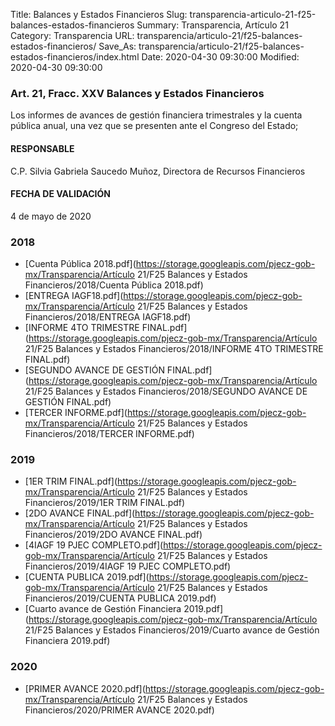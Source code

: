 Title: Balances y Estados Financieros
Slug: transparencia-articulo-21-f25-balances-estados-financieros
Summary: Transparencia, Artículo 21
Category: Transparencia
URL: transparencia/articulo-21/f25-balances-estados-financieros/
Save_As: transparencia/articulo-21/f25-balances-estados-financieros/index.html
Date: 2020-04-30 09:30:00
Modified: 2020-04-30 09:30:00


### Art. 21, Fracc. XXV Balances y Estados Financieros

Los informes de avances de gestión financiera trimestrales y la cuenta pública anual, una vez que se presenten ante el Congreso del Estado;

#### RESPONSABLE

C.P. Silvia Gabriela Saucedo Muñoz, Directora de Recursos Financieros

#### FECHA DE VALIDACIÓN

4 de mayo de 2020


### 2018


* [Cuenta Pública 2018.pdf](https://storage.googleapis.com/pjecz-gob-mx/Transparencia/Artículo 21/F25 Balances y Estados Financieros/2018/Cuenta Pública 2018.pdf)
* [ENTREGA IAGF18.pdf](https://storage.googleapis.com/pjecz-gob-mx/Transparencia/Artículo 21/F25 Balances y Estados Financieros/2018/ENTREGA IAGF18.pdf)
* [INFORME 4TO TRIMESTRE FINAL.pdf](https://storage.googleapis.com/pjecz-gob-mx/Transparencia/Artículo 21/F25 Balances y Estados Financieros/2018/INFORME 4TO TRIMESTRE FINAL.pdf)
* [SEGUNDO AVANCE DE GESTIÓN FINAL.pdf](https://storage.googleapis.com/pjecz-gob-mx/Transparencia/Artículo 21/F25 Balances y Estados Financieros/2018/SEGUNDO AVANCE DE GESTIÓN FINAL.pdf)
* [TERCER INFORME.pdf](https://storage.googleapis.com/pjecz-gob-mx/Transparencia/Artículo 21/F25 Balances y Estados Financieros/2018/TERCER INFORME.pdf)


### 2019


* [1ER TRIM FINAL.pdf](https://storage.googleapis.com/pjecz-gob-mx/Transparencia/Artículo 21/F25 Balances y Estados Financieros/2019/1ER TRIM FINAL.pdf)
* [2DO AVANCE FINAL.pdf](https://storage.googleapis.com/pjecz-gob-mx/Transparencia/Artículo 21/F25 Balances y Estados Financieros/2019/2DO AVANCE FINAL.pdf)
* [4IAGF 19 PJEC COMPLETO.pdf](https://storage.googleapis.com/pjecz-gob-mx/Transparencia/Artículo 21/F25 Balances y Estados Financieros/2019/4IAGF 19 PJEC COMPLETO.pdf)
* [CUENTA PUBLICA 2019.pdf](https://storage.googleapis.com/pjecz-gob-mx/Transparencia/Artículo 21/F25 Balances y Estados Financieros/2019/CUENTA PUBLICA 2019.pdf)
* [Cuarto avance de Gestión Financiera 2019.pdf](https://storage.googleapis.com/pjecz-gob-mx/Transparencia/Artículo 21/F25 Balances y Estados Financieros/2019/Cuarto avance de Gestión Financiera 2019.pdf)


### 2020


* [PRIMER AVANCE 2020.pdf](https://storage.googleapis.com/pjecz-gob-mx/Transparencia/Artículo 21/F25 Balances y Estados Financieros/2020/PRIMER AVANCE 2020.pdf)


 


